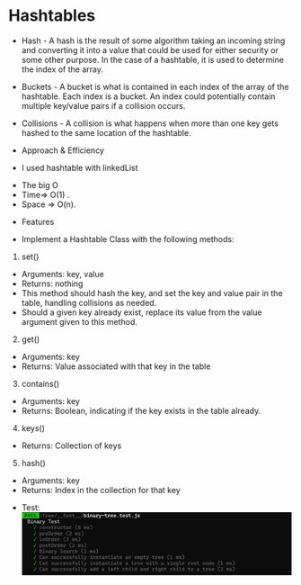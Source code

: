 # Hashtables
* Hash - A hash is the result of some algorithm taking an incoming string and converting it into a value that could be used for either security or some other purpose. In the case of a hashtable, it is used to determine the index of the array.
* Buckets - A bucket is what is contained in each index of the array of the hashtable. Each index is a bucket. An index could potentially contain multiple key/value pairs if a collision occurs.
* Collisions - A collision is what happens when more than one key gets hashed to the same location of the hashtable.


* Approach & Efficiency
* I used hashtable with linkedList

- The big O 
- Time=> O(1) .
- Space => O(n).

* Features
- Implement a Hashtable Class with the following methods:

1. set()
- Arguments: key, value
- Returns: nothing
- This method should hash the key, and set the key and value pair in the table, handling collisions as needed.
- Should a given key already exist, replace its value from the value argument given to this method.

2. get()
- Arguments: key
- Returns: Value associated with that key in the table

3. contains()
- Arguments: key
- Returns: Boolean, indicating if the key exists in the table already.

4. keys()
- Returns: Collection of keys

5. hash()
- Arguments: key
- Returns: Index in the collection for that key

* Test:
![testhashtable](./Test-Binary-Tree.PNG)